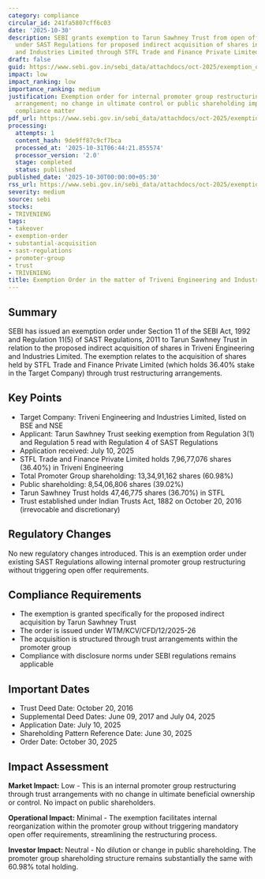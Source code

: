 ```yaml
---
category: compliance
circular_id: 241fa5807cff6c03
date: '2025-10-30'
description: SEBI grants exemption to Tarun Sawhney Trust from open offer requirements
  under SAST Regulations for proposed indirect acquisition of shares in Triveni Engineering
  and Industries Limited through STFL Trade and Finance Private Limited.
draft: false
guid: https://www.sebi.gov.in/sebi_data/attachdocs/oct-2025/exemption_order_triveni_eil.pdf
impact: low
impact_ranking: low
importance_ranking: medium
justification: Exemption order for internal promoter group restructuring through trust
  arrangement; no change in ultimate control or public shareholding impact; procedural
  compliance matter
pdf_url: https://www.sebi.gov.in/sebi_data/attachdocs/oct-2025/exemption_order_triveni_eil.pdf
processing:
  attempts: 1
  content_hash: 9de9ff87c9cf7bca
  processed_at: '2025-10-31T06:44:21.855574'
  processor_version: '2.0'
  stage: completed
  status: published
published_date: '2025-10-30T00:00:00+05:30'
rss_url: https://www.sebi.gov.in/sebi_data/attachdocs/oct-2025/exemption_order_triveni_eil.pdf
severity: medium
source: sebi
stocks:
- TRIVENIENG
tags:
- takeover
- exemption-order
- substantial-acquisition
- sast-regulations
- promoter-group
- trust
- TRIVENIENG
title: Exemption Order in the matter of Triveni Engineering and Industries Ltd.
---
```


## Summary

SEBI has issued an exemption order under Section 11 of the SEBI Act, 1992 and Regulation 11(5) of SAST Regulations, 2011 to Tarun Sawhney Trust in relation to the proposed indirect acquisition of shares in Triveni Engineering and Industries Limited. The exemption relates to the acquisition of shares held by STFL Trade and Finance Private Limited (which holds 36.40% stake in the Target Company) through trust restructuring arrangements.

## Key Points

- Target Company: Triveni Engineering and Industries Limited, listed on BSE and NSE
- Applicant: Tarun Sawhney Trust seeking exemption from Regulation 3(1) and Regulation 5 read with Regulation 4 of SAST Regulations
- Application received: July 10, 2025
- STFL Trade and Finance Private Limited holds 7,96,77,076 shares (36.40%) in Triveni Engineering
- Total Promoter Group shareholding: 13,34,91,162 shares (60.98%)
- Public shareholding: 8,54,06,806 shares (39.02%)
- Tarun Sawhney Trust holds 47,46,775 shares (36.70%) in STFL
- Trust established under Indian Trusts Act, 1882 on October 20, 2016 (irrevocable and discretionary)

## Regulatory Changes

No new regulatory changes introduced. This is an exemption order under existing SAST Regulations allowing internal promoter group restructuring without triggering open offer requirements.

## Compliance Requirements

- The exemption is granted specifically for the proposed indirect acquisition by Tarun Sawhney Trust
- The order is issued under WTM/KCV/CFD/12/2025-26
- The acquisition is structured through trust arrangements within the promoter group
- Compliance with disclosure norms under SEBI regulations remains applicable

## Important Dates

- Trust Deed Date: October 20, 2016
- Supplemental Deed Dates: June 09, 2017 and July 04, 2025
- Application Date: July 10, 2025
- Shareholding Pattern Reference Date: June 30, 2025
- Order Date: October 30, 2025

## Impact Assessment

**Market Impact:** Low - This is an internal promoter group restructuring through trust arrangements with no change in ultimate beneficial ownership or control. No impact on public shareholders.

**Operational Impact:** Minimal - The exemption facilitates internal reorganization within the promoter group without triggering mandatory open offer requirements, streamlining the restructuring process.

**Investor Impact:** Neutral - No dilution or change in public shareholding. The promoter group shareholding structure remains substantially the same with 60.98% total holding.